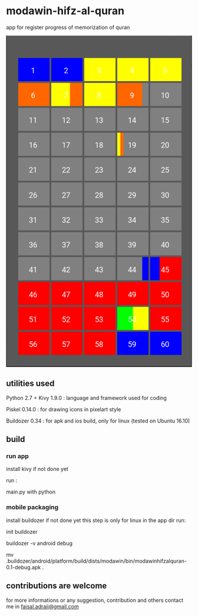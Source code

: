 # modawin-hifz-al-quran
app for register progress of memorization of quran


![demo](demo.png)


## utilities used

Python 2.7 + Kivy 1.9.0 : language and framework used for coding

Piskel 0.14.0 : for drawing icons in pixelart style

Buildozer 0.34 : for apk and ios build, only for linux (tested on Ubuntu 16.10)

## build

### run app

install kivy if not done yet

run :

main.py with python

### mobile packaging

install buildozer if not done yet
this step is only for linux
in the app dir run:

init buildozer

buildozer -v android debug

mv .buildozer/android/platform/build/dists/modawin/bin/modawinhifzalquran-0.1-debug.apk .

## contributions are welcome

for more informations or any suggestion, contribution and others contact me in faisal.adraji@gmail.com
